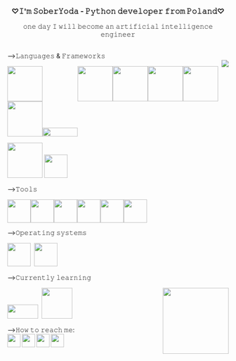 <h3 align = 'center'>♡𝙸'𝚖 𝚂𝚘𝚋𝚎𝚛𝚈𝚘𝚍𝚊 - 𝙿𝚢𝚝𝚑𝚘𝚗 𝚍𝚎𝚟𝚎𝚕𝚘𝚙𝚎𝚛 𝚏𝚛𝚘𝚖 𝙿𝚘𝚕𝚊𝚗𝚍♡</h3> 
<p align="center">𝚘𝚗𝚎 𝚍𝚊𝚢 𝙸 𝚠𝚒𝚕𝚕 𝚋𝚎𝚌𝚘𝚖𝚎 𝚊𝚗 𝚊𝚛𝚝𝚒𝚏𝚒𝚌𝚒𝚊𝚕 𝚒𝚗𝚝𝚎𝚕𝚕𝚒𝚐𝚎𝚗𝚌𝚎 𝚎𝚗𝚐𝚒𝚗𝚎𝚎𝚛</p><br>
-->𝙻𝚊𝚗𝚐𝚞𝚊𝚐𝚎𝚜 & 𝙵𝚛𝚊𝚖𝚎𝚠𝚘𝚛𝚔𝚜<br><img align="right" src="https://github-readme-stats.vercel.app/api?username=soberyoda&hide=html,scss,stylus,blade,jupyter%20notebook,python,css,shell,batchfile,dockerfile,typescript&theme=dracula&show_icons=true">
<p align="left">
<img src="https://i.giphy.com/media/LMt9638dO8dftAjtco/200.webp" width="80"><img src="https://optimise2.assets-servd.host/voracious-blesbok/production/Blog/pandas-logo-2-1024x500.png?w=1024&auto=compress%2Cformat&fit=crop&dm=1642625336&s=df3c520738a678c897af662476593493" width="80" height='15'><img src="https://matplotlib.org/stable/_images/sphx_glr_logos2_003.png" width="80"><img src="https://networkx.org/_static/networkx_logo.svg" width="80"><img src="https://upload.wikimedia.org/wikipedia/commons/thumb/1/1a/NumPy_logo.svg/1280px-NumPy_logo.svg.png" width = "80"><img src ="https://i2.wp.com/softwareengineeringdaily.com/wp-content/uploads/2016/09/scikit-learn-logo.png?fit=566%2C202&ssl=1" width = "80"><br><img src="https://www.pygame.org/docs/_images/pygame_lofi.png" width = "80"><img src ="https://i.morioh.com/2020/04/23/49d98b5f5e3b.jpg" width = "80" height = "20">
</p>
<p align = "left">
 <img src="https://camo.githubusercontent.com/ee00ddfd018f5bf50d3cdc6be150f9826ac2cbce04358962c6d2852c2f938f04/68747470733a2f2f696d672e736869656c64732e696f2f62616467652f432532422532422d3030353939433f7374796c653d666c6174266c6f676f3d63253242253242266c6f676f436f6c6f723d7768697465" width="80">
  <img src="https://camo.githubusercontent.com/499d407639e4713118b96a833d19dcab6aca54df2616eac45cb01beeb77f7d8a/68747470733a2f2f696d672e736869656c64732e696f2f62616467652f432d3030353939433f7374796c653d666c6174266c6f676f3d63266c6f676f436f6c6f723d7768697465" width="53">
 </p>
-->𝚃𝚘𝚘𝚕𝚜
<p align = "left">
 <img src="https://camo.githubusercontent.com/23342886d4085076eb04be1e6a2459e3dfad4673c6ad894b6b79fad78bd6fb09/68747470733a2f2f696d672e69636f6e73382e636f6d2f636f6c6f722f3134342f6769746c61622e706e67" width="53"><img src="https://camo.githubusercontent.com/9828405d07f3923718b745dca469332cdb6a4fd5ffefbb3783d956fdee132f81/68747470733a2f2f696d672e69636f6e73382e636f6d2f636f6c6f722f3134342f6769742e706e67" width="53"><img src="https://camo.githubusercontent.com/2d9e40f10acfa36511627e3fcea027eb5df51accee3ec450d0d2df35d5a950f4/68747470733a2f2f696d672e69636f6e73382e636f6d2f636f6c6f722f3134342f76697375616c2d73747564696f2d2d76322e706e67" width="53"><img src="https://camo.githubusercontent.com/5fa137d222dde7b69acd22c6572a065ce3656e6ffa1f5e88c1b5c7a935af3cc6/68747470733a2f2f63646e2e6a7364656c6976722e6e65742f67682f64657669636f6e732f64657669636f6e2f69636f6e732f7673636f64652f7673636f64652d6f726967696e616c2e737667" width="53"><img src="https://camo.githubusercontent.com/a9f6c084012d3f98ae4f34c9ca1c93d989a6b0718a6a7a0077fc741266dea54b/68747470733a2f2f696d672e757877696e672e636f6d2f77702d636f6e74656e742f7468656d65732f757877696e672f646f776e6c6f61642f6272616e64732d736f6369616c2d6d656469612f7079636861726d2d69636f6e2e737667" width = "53"><img src="https://camo.githubusercontent.com/37c9be9da7bba0c51b352e2688ef6c6b5dda70b2a310e95726a543694433b2e1/68747470733a2f2f63646e2e69636f6e2d69636f6e732e636f6d2f69636f6e73322f313338312f504e472f3531322f636c696f6e5f39343132382e706e67" width ="53">
</p>
-->𝙾𝚙𝚎𝚛𝚊𝚝𝚒𝚗𝚐 𝚜𝚢𝚜𝚝𝚎𝚖𝚜 
<p align="left">
 <img src="https://camo.githubusercontent.com/8ed60e7ea0bb2a594ddc22783bb6dd6e7ad239f3460b50d34e5a5e2ac2ddf94d/68747470733a2f2f696d672e69636f6e73382e636f6d2f3f73697a653d3230302669643d313738343226666f726d61743d706e67" width = "53">&nbsp;&nbsp;<img src="https://camo.githubusercontent.com/2aba9d44166975b925b2e448b1bdee9c6d2f8a67332b46de57bfa5cf1015cdd7/68747470733a2f2f696d672e69636f6e73382e636f6d2f636f6c6f722f3134342f77696e646f77732d31302e706e67" width="53">
</p>
-->𝙲𝚞𝚛𝚛𝚎𝚗𝚝𝚕𝚢 𝚕𝚎𝚊𝚛𝚗𝚒𝚗𝚐
<p align = "left">
 <img src="https://www.pythonguis.com/images/libraries/pyside6.jpg" width="70" height="32">&nbsp;&nbsp;<img src="https://static.djangoproject.com/img/logos/django-logo-negative.1d528e2cb5fb.png" width="70">
<img align = 'right' src = "https://media.tenor.com/0OhWk4p9qO4AAAAj/beso-joda.gif" width = "150"> 
</p>
-->𝙷𝚘𝚠 𝚝𝚘 𝚛𝚎𝚊𝚌𝚑 𝚖𝚎:<br>
<a href="mailto:aga.m.marczyk@gmail.com">
<img align='left' src='https://media.tenor.com/9_X3DEtd-xoAAAAj/gmail.gif&nbsp' width='30' height="30">
</a>
<a href="https://www.linkedin.com/in/agata-marczyk-a007b5163/">
<img align='left' src='https://media.tenor.com/mSziQlLUwQQAAAAi/linkin-logo.gif&nbsp' width='30'>
</a> 
<a href="https://www.instagram.com/drunk__yoda/">
<img align='left' src='https://media.tenor.com/6t5nIh_AYT4AAAAj/instagram.gif&nbsp' width='30'>
</a> 
<a href="https://www.facebook.com/profile.php?id=100009502295504">
<img align='left' src='https://media.tenor.com/ugmd2XPyD-sAAAAi/facebook-meta.gif&nbsp' width='30'>
</a> 

<!-- 

<p>



<br>
<h1 align="center">𝕙𝕚, 𝕀'𝕞 𝕤𝕠𝕓𝕖𝕣𝕪𝕠𝕕𝕒</h1>
<br> 
<p align="center">










<!-- <p align="left">
<img align='left' src='https://media.tenor.com/z2twIoYKRwgAAAAi/baby-yoda.gif' width='120'>
</p>
<br> -->


